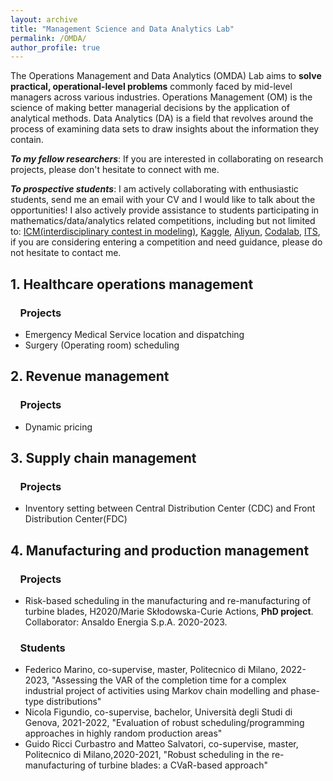 ```yaml
---
layout: archive
title: "Management Science and Data Analytics Lab"
permalink: /OMDA/
author_profile: true
---
```



The Operations Management and Data Analytics (OMDA) Lab aims to **solve practical, operational-level problems** commonly faced by mid-level managers across various industries.
Operations Management (OM) is the science of making better managerial decisions by the application of analytical methods.
Data Analytics (DA) is a field that revolves around the process of examining data sets to draw insights about the information they contain. 


***To my fellow researchers***: If you are interested in collaborating on research projects, please don't hesitate to connect with me.

***To prospective students***: I am actively collaborating with enthusiastic students, send me an email with your CV and I would like to talk about the opportunities! I also actively provide assistance to students participating in mathematics/data/analytics related competitions, including but not limited to: [ICM(interdisciplinary contest in modeling)](https://www.comap.com/contests/mcm-icm), 
[Kaggle](https://www.kaggle.com/), [Aliyun](https://tianchi.aliyun.com/competition/activeList), [Codalab](https://codalab.lisn.upsaclay.fr/competitions/), [ITS](http://uoptimax.com.cn/competition/ITS), if you are considering entering a competition and need guidance, please do not hesitate to contact me.


## 1. Healthcare operations management
### &nbsp;&nbsp;&nbsp; Projects
* Emergency Medical Service location and dispatching
* Surgery (Operating room) scheduling 

## 2. Revenue management
### &nbsp;&nbsp;&nbsp; Projects
  * Dynamic pricing


## 3. Supply chain management
### &nbsp;&nbsp;&nbsp; Projects
* Inventory setting between Central Distribution Center (CDC) and Front Distribution Center(FDC)  


## 4. Manufacturing and production management

### &nbsp;&nbsp;&nbsp; Projects
* Risk-based scheduling in the manufacturing and re-manufacturing of turbine blades, H2020/Marie Skłodowska-Curie Actions, **PhD project**. Collaborator: Ansaldo Energia S.p.A. 2020-2023.


### &nbsp;&nbsp;&nbsp; Students

* Federico Marino, co-supervise, master, Politecnico di Milano, 2022-2023, "Assessing the VAR of the completion time for a complex industrial project of activities using Markov chain modelling and phase-type distributions"
* Nicola Figundio, co-supervise, bachelor, Università degli Studi di Genova, 2021-2022, "Evaluation of robust scheduling/programming approaches in highly random production areas"
* Guido Ricci Curbastro and Matteo Salvatori, co-supervise, master, Politecnico di Milano,2020-2021, "Robust scheduling in the re-manufacturing of turbine blades: a CVaR-based approach"




